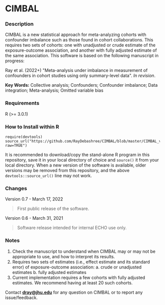 # CIMBAL

### Description
CIMBAL is a new statistical approach for meta-analyzing cohorts with confounder imbalance such as those found in cohort collaborations. This requires two sets of cohorts: one with unadjusted or crude estimate of the exposure-outcome association, and another with fully adjusted estimate of the same association. This software is based on the following manuscript in progress: 

Ray et al. (2022+) "Meta-analysis under imbalance in measurement of confounders in cohort studies using only summary-level data". *In revision*.

**Key Words:** Collective analysis; Confounders; Confounder imbalance; Data integration; Meta-analysis; Omitted variable bias

### Requirements
R (>= 3.0.1)


### How to Install within R
```{r}
require(devtools)
source_url("https://github.com/RayDebashree/CIMBAL/blob/master/CIMBAL_v0.7.R?raw=TRUE")
```
It is recommended to download/copy the stand-alone R program in this repository, save it in your local directory of choice and `source()` it from your local directory. When a new version of the software is available, older versions may be removed from this repository, and the above `devtools::source_url()` line may not work.


### Changes
Version 0.7 - March 17, 2022
> First public release of the software.

Version 0.6 - March 31, 2021
> Software release intended for internal ECHO use only.

### Notes
1. Check the manuscript to understand when CIMBAL may or may not be appropriate to use, and how to interpret its results.
2. Requires two sets of estimates (i.e., effect estimate and its standard error) of exposure-outcome association:
    a. crude or unadjusted estimates
    b. fully adjusted estimates
2. Current implementation requires a few cohorts with fully adjusted estimates. We recommend having at least 20 such cohorts.

Contact **dray@jhu.edu** for any question on CIMBAL or to report any issue/feedback.
